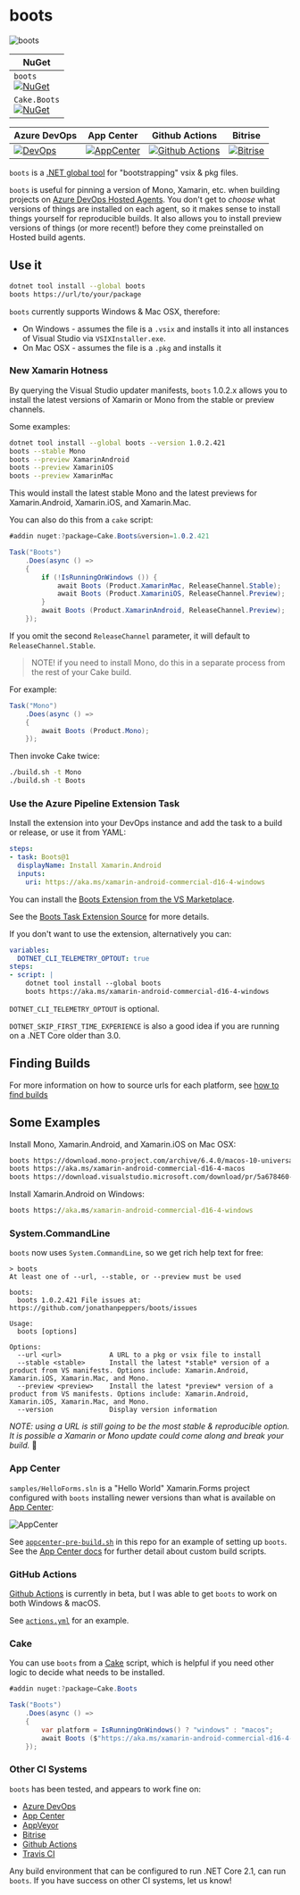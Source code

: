 # boots

![boots](icon.png)

| NuGet |
| --           |
| `boots` <br/> [![NuGet](https://img.shields.io/nuget/dt/boots.svg)](https://www.nuget.org/packages/boots) |
| `Cake.Boots` <br/> [![NuGet](https://img.shields.io/nuget/dt/Cake.Boots.svg)](https://www.nuget.org/packages/Cake.Boots) |

| Azure DevOps | App Center | Github Actions | Bitrise |
| --           | --         | --             | --      |
| [![DevOps](https://jopepper.visualstudio.com/Jon%20Peppers%20OSS/_apis/build/status/jonathanpeppers.boots?branchName=master)](https://jopepper.visualstudio.com/Jon%20Peppers%20OSS/_build/latest?definitionId=8&branchName=master) | [![AppCenter](https://build.appcenter.ms/v0.1/apps/87931b9c-e617-4fb7-bfa9-9bfd74f39abb/branches/master/badge)][appcenter] | [![Github Actions](https://github.com/jonathanpeppers/boots/workflows/GitHub%20Actions/badge.svg)](https://github.com/jonathanpeppers/boots/actions) | [![Bitrise](https://app.bitrise.io/app/bb148b2cc62339da/status.svg?token=TEhuHdoNElmh2w8uQ-mYcQ&branch=master)](https://app.bitrise.io/app/bb148b2cc62339da) |

`boots` is a [.NET global tool](https://docs.microsoft.com/en-us/dotnet/core/tools/global-tools) for "bootstrapping" vsix & pkg files.

`boots` is useful for pinning a version of Mono, Xamarin, etc. when building projects on [Azure DevOps Hosted Agents](https://docs.microsoft.com/en-us/azure/devops/pipelines/agents/agents?view=azure-devops). You don't get to _choose_ what versions of things are installed on each agent, so it makes sense to install things yourself for reproducible builds. It also allows you to install preview versions of things (or more recent!) before they come preinstalled on Hosted build agents.

## Use it

```bash
dotnet tool install --global boots
boots https://url/to/your/package
```

`boots` currently supports Windows & Mac OSX, therefore:

* On Windows - assumes the file is a `.vsix` and installs it into all instances of Visual Studio via `VSIXInstaller.exe`.
* On Mac OSX - assumes the file is a `.pkg` and installs it

### New Xamarin Hotness

By querying the Visual Studio updater manifests, `boots` 1.0.2.x allows you to install the latest versions of Xamarin or Mono from the stable or preview channels.

Some examples:

```bash
dotnet tool install --global boots --version 1.0.2.421
boots --stable Mono
boots --preview XamarinAndroid
boots --preview XamariniOS
boots --preview XamarinMac
```

This would install the latest stable Mono and the latest previews for Xamarin.Android, Xamarin.iOS, and Xamarin.Mac.

You can also do this from a `cake` script:

```csharp
#addin nuget:?package=Cake.Boots&version=1.0.2.421

Task("Boots")
    .Does(async () =>
    {
        if (!IsRunningOnWindows ()) {
            await Boots (Product.XamarinMac, ReleaseChannel.Stable);
            await Boots (Product.XamariniOS, ReleaseChannel.Preview);
        }
        await Boots (Product.XamarinAndroid, ReleaseChannel.Preview);
    });
```

If you omit the second `ReleaseChannel` parameter, it will default to `ReleaseChannel.Stable`.

> NOTE! if you need to install Mono, do this in a separate process from the rest of your Cake build.

For example:

```csharp
Task("Mono")
    .Does(async () =>
    {
        await Boots (Product.Mono);
    });
```

Then invoke Cake twice:

```bash
./build.sh -t Mono
./build.sh -t Boots
```

### Use the Azure Pipeline Extension Task

Install the extension into your DevOps instance and add the task to a build or release, or use it from YAML:

```yaml
steps:
- task: Boots@1
  displayName: Install Xamarin.Android
  inputs:
    uri: https://aka.ms/xamarin-android-commercial-d16-4-windows
```

You can install the [Boots Extension from the VS Marketplace](https://marketplace.visualstudio.com/items?itemName=pjcollins.azp-utilities-boots).

See the [Boots Task Extension Source](https://github.com/pjcollins/azure-web-extensions#use-in-your-yaml-pipeline) for more details.

If you don't want to use the extension, alternatively you can:

```yaml
variables:
  DOTNET_CLI_TELEMETRY_OPTOUT: true
steps:
- script: |
    dotnet tool install --global boots
    boots https://aka.ms/xamarin-android-commercial-d16-4-windows
```

`DOTNET_CLI_TELEMETRY_OPTOUT` is optional.

`DOTNET_SKIP_FIRST_TIME_EXPERIENCE` is also a good idea if you are running on a .NET Core older than 3.0.

## Finding Builds

For more information on how to source urls for each platform, see [how to find builds](docs/HowToFindBuilds.md)

## Some Examples

Install Mono, Xamarin.Android, and Xamarin.iOS on Mac OSX:

```bash
boots https://download.mono-project.com/archive/6.4.0/macos-10-universal/MonoFramework-MDK-6.4.0.198.macos10.xamarin.universal.pkg
boots https://aka.ms/xamarin-android-commercial-d16-4-macos
boots https://download.visualstudio.microsoft.com/download/pr/5a678460-107f-4fcf-8764-80419bc874a0/3f78c6826132f6f8569524690322adba/xamarin.ios-13.8.1.17.pkg
```

Install Xamarin.Android on Windows:

```cmd
boots https://aka.ms/xamarin-android-commercial-d16-4-windows
```

### System.CommandLine

`boots` now uses `System.CommandLine`, so we get rich help text for free:

```
> boots
At least one of --url, --stable, or --preview must be used

boots:
  boots 1.0.2.421 File issues at: https://github.com/jonathanpeppers/boots/issues

Usage:
  boots [options]

Options:
  --url <url>            A URL to a pkg or vsix file to install
  --stable <stable>      Install the latest *stable* version of a product from VS manifests. Options include: Xamarin.Android, Xamarin.iOS, Xamarin.Mac, and Mono.
  --preview <preview>    Install the latest *preview* version of a product from VS manifests. Options include: Xamarin.Android, Xamarin.iOS, Xamarin.Mac, and Mono.
  --version              Display version information
```

*NOTE: using a URL is still going to be the most stable & reproducible option. It is possible a Xamarin or Mono update could come along and break your build.* 👀

### App Center

`samples/HelloForms.sln` is a "Hello World" Xamarin.Forms project configured with `boots` installing newer versions than what is available on [App Center][appcenter]:

![AppCenter](docs/AppCenter.png)

See [`appcenter-pre-build.sh`](samples/HelloForms.Android/appcenter-pre-build.sh) in this repo for an example of setting up `boots`. See the [App Center docs](https://aka.ms/docs/build/custom/scripts) for further detail about custom build scripts.

### GitHub Actions

[Github Actions][actions] is currently in beta, but I was able to get `boots` to work on both Windows & macOS.

See [`actions.yml`](.github/workflows/actions.yml) for an example.

### Cake

You can use `boots` from a [Cake](https://cakebuild.net/) script, which is helpful if you need other logic to decide what needs to be installed.

```csharp
#addin nuget:?package=Cake.Boots

Task("Boots")
    .Does(async () =>
    {
        var platform = IsRunningOnWindows() ? "windows" : "macos";
        await Boots ($"https://aka.ms/xamarin-android-commercial-d16-4-{platform}");
    });
```

### Other CI Systems

`boots` has been tested, and appears to work fine on:

* [Azure DevOps](https://azure.microsoft.com/en-us/services/devops/)
* [App Center][appcenter]
* [AppVeyor](https://www.appveyor.com/)
* [Bitrise](https://www.bitrise.io/)
* [Github Actions][actions]
* [Travis CI](https://travis-ci.org/)

Any build environment that can be configured to run .NET Core 2.1, can run `boots`. If you have success on other CI systems, let us know!

[appcenter]: https://appcenter.ms
[actions]: https://github.com/features/actions
